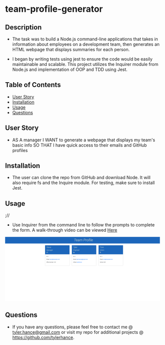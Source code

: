 # team-profile-generator  

<h2>Description</h2>

*   The task was to build a Node.js command-line applications that takes in information about employees on a development team, then generates an HTML webpage that displays summaries for each person. 

* I began by writing tests using jest to ensure the code would be easily maintainable and scalable. This project utilizes the Inquirer module from Node.js and implementation of OOP and TDD using Jest.

## Table of Contents
* [User Story](#userstory)
* [Installation](#installation)
* [Usage](#usage)
* [Questions](#questions)

<h2>User Story</h2>

*   AS A manager
    I WANT to generate a webpage that displays my team's basic info
    SO THAT I have quick access to their emails and GitHub profiles

<h2>Installation</h2>

* The user can clone the repo from GitHub and download Node. It will also require fs and the Inquire module. For testing, make sure to install Jest.

<h2>Usage</h2>;//

* Use Inquirer from the command line to follow the prompts to complete the form. A walk-through video can be viewed [Here](https://drive.google.com/file/d/15EzGw7XT8Q5v4nO5FjTXcMAe3_USHiMX/view)<br>
<img src="./assets/images/teamprofile.png">

<h2>Questions</h2>

* If you have any questions, please feel free to contact me @ tyler.hance@gmail.com or visit my repo for additional projects @ https://github.com/tylerhance.
